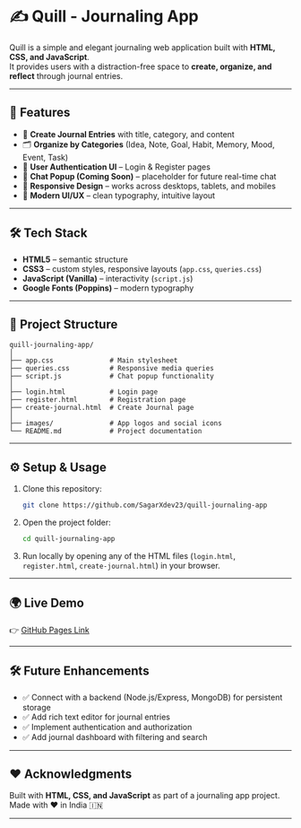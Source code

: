 # ✍️ Quill - Journaling App

Quill is a simple and elegant journaling web application built with **HTML, CSS, and JavaScript**.  
It provides users with a distraction-free space to **create, organize, and reflect** through journal entries.

---

## 🚀 Features

- 📖 **Create Journal Entries** with title, category, and content  
- 🗂 **Organize by Categories** (Idea, Note, Goal, Habit, Memory, Mood, Event, Task)  
- 🔑 **User Authentication UI** – Login & Register pages  
- 💬 **Chat Popup (Coming Soon)** – placeholder for future real-time chat  
- 📱 **Responsive Design** – works across desktops, tablets, and mobiles  
- 🎨 **Modern UI/UX** – clean typography, intuitive layout  

---

## 🛠️ Tech Stack

- **HTML5** – semantic structure  
- **CSS3** – custom styles, responsive layouts (`app.css`, `queries.css`)  
- **JavaScript (Vanilla)** – interactivity (`script.js`)  
- **Google Fonts (Poppins)** – modern typography  

---

## 📂 Project Structure

```
quill-journaling-app/
│
├── app.css              # Main stylesheet
├── queries.css          # Responsive media queries
├── script.js            # Chat popup functionality
│
├── login.html           # Login page
├── register.html        # Registration page
├── create-journal.html  # Create Journal page
│
├── images/              # App logos and social icons
└── README.md            # Project documentation
```

---

## ⚙️ Setup & Usage

1. Clone this repository:
   ```bash
   git clone https://github.com/SagarXdev23/quill-journaling-app
   ```
2. Open the project folder:
   ```bash
   cd quill-journaling-app
   ```
3. Run locally by opening any of the HTML files (`login.html`, `register.html`, `create-journal.html`) in your browser.

---

## 🌍 Live Demo

👉 [GitHub Pages Link](https://SagarXdev23.io/quill-journaling-app/)

---

## 🛠️ Future Enhancements

- ✅ Connect with a backend (Node.js/Express, MongoDB) for persistent storage  
- ✅ Add rich text editor for journal entries  
- ✅ Implement authentication and authorization  
- ✅ Add journal dashboard with filtering and search  

---

## ❤️ Acknowledgments

Built with **HTML, CSS, and JavaScript** as part of a journaling app project.  
Made with ♥ in India 🇮🇳  

---
